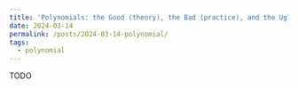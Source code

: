```yaml
---
title: 'Polynomials: the Good (theory), the Bad (practice), and the Ugly (from theory to practice)'
date: 2024-03-14
permalink: /posts/2024-03-14-polynomial/
tags:
  - polynomial
---
```


TODO